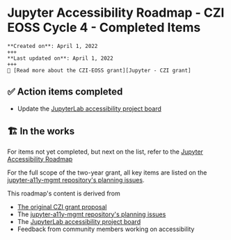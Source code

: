 # Jupyter Accessibility Roadmap - CZI EOSS Cycle 4 - Completed Items

```{card}
**Created on**: April 1, 2022
+++
**Last updated on**: April 1, 2022
+++
📃 [Read more about the CZI-EOSS grant][Jupyter - CZI grant]
```

## ✅ Action items completed

- Update the [JupyterLab accessibility project board](https://github.com/orgs/jupyterlab/projects/1)

## 🏗 In the works

For items not yet completed, but next on the list, refer to the [Jupyter Accessibility Roadmap](czi-grant-roadmap.md)

For the full scope of the two-year grant, all key items are listed on the [jupyter-a11y-mgmt repository's planning issues](https://github.com/orgs/Quansight-Labs/projects/5/views/1).

This roadmap's content is derived from

- [The original CZI grant proposal](https://github.com/jupyter/accessibility/blob/master/grant-applications/Inclusive_and_Accessible_Scientific_Computing_in_Jupyter_Ecosystem_SUBMITTED_PROPOSAL.pdf)
- The [jupyter-a11y-mgmt repository's planning issues](https://github.com/orgs/Quansight-Labs/projects/5/views/1)
- The [JupyterLab accessibility project board](https://github.com/orgs/Quansight-Labs/projects/5/views/1)
- Feedback from community members working on accessibility

<!-- links -->

[jupyter - czi grant]: https://chanzuckerberg.com/eoss/proposals/inclusive-and-accessible-scientific-computing-in-the-jupyter-ecosystem/
